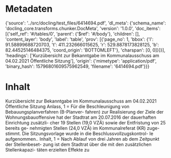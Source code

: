 # Metadaten
{'source': '../src/docling/test_files/6414694.pdf', 'dl_meta': {'schema_name': 'docling_core.transforms.chunker.DocMeta', 'version': '1.0.0', 'doc_items': [{'self_ref': '#/tables/0', 'parent': {'$ref': '#/body'}, 'children': [], 'content_layer': 'body', 'label': 'table', 'prov': [{'page_no': 1, 'bbox': {'l': 91.58899688720703, 't': 411.232666015625, 'r': 529.8878173828125, 'b': 82.44525146484375, 'coord_origin': 'BOTTOMLEFT'}, 'charspan': [0, 0]}]}], 'headings': ['Kurzübersicht zur Bekanntgabe im Kommunalausschuss am 04.02.2021 Öffentliche Sitzung'], 'origin': {'mimetype': 'application/pdf', 'binary_hash': 15796801609575962549, 'filename': '6414694.pdf'}}}

# Inhalt
Kurzübersicht zur Bekanntgabe im Kommunalausschuss am 04.02.2021 Öffentliche Sitzung
Anlass, 1 = Für die Beschleunigung von Bebauungsplanverfahren (B-Planver- fahren) zur Realisierung der Ziele der Wohnungsbauoffensive hat der Stadtrat am 20.07.2016 der dauerhaften Einrichtung zusätzli- cher 19 Stellen (19,0 VZÄ) sowie der Entfristung von 25 bereits ge- nehmigten Stellen (24,0 VZÄ) im Kommunalreferat (KR) zuge- stimmt. Die Sitzungsvorlage wurde in die Beschlussvollzugskontrol- le aufgenommen.. Inhalt, 1 = Nach Ablauf von drei Jahren ab dem Zeitpunkt der Stellenbeset- zung ist dem Stadtrat über die mit den zusätzlichen Stellenkapazi- täten erzielten Effekte zu